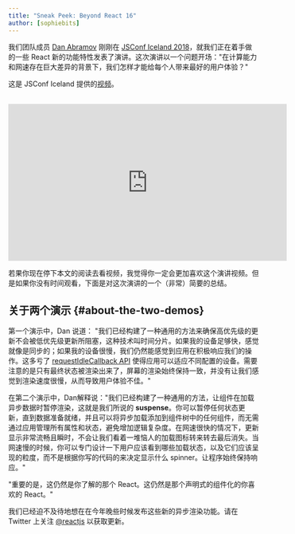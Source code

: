 ```yaml
---
title: "Sneak Peek: Beyond React 16"
author: [sophiebits]
---
```


我们团队成员 [Dan Abramov](https://twitter.com/dan_abramov) 刚刚在 [JSConf Iceland 2018](https://2018.jsconf.is/)，就我们正在着手做的一些 React 新的功能特性发表了演讲。这次演讲以一个问题开场："在计算能力和网速存在巨大差异的背景下，我们怎样才能给每个人带来最好的用户体验？"

这是 JSConf Iceland 提供的[视频](https://www.youtube.com/watch?v=v6iR3Zk4oDY)。

<br>

<iframe width="560" height="315" src="https://www.youtube-nocookie.com/embed/nLF0n9SACd4?rel=0" frameborder="0" allow="autoplay; encrypted-media" allowfullscreen></iframe>

若果你现在停下本文的阅读去看视频，我觉得你一定会更加喜欢这个演讲视频。但是如果你没有时间观看，下面是对这次演讲的一个（非常）简要的总结。

## 关于两个演示 {#about-the-two-demos}

第一个演示中，Dan 说道： "我们已经构建了一种通用的方法来确保高优先级的更新不会被低优先级更新所阻塞，这种技术叫时间分片。如果我的设备足够快，感觉就像是同步的；如果我的设备很慢，我们仍然能感觉到应用在积极响应我们的操作。这多亏了 [requestIdleCallback API](https://developers.google.com/web/updates/2015/08/using-requestidlecallback) 使得应用可以适应不同配置的设备。需要注意的是只有最终状态被渲染出来了，屏幕的渲染始终保持一致，并没有让我们感觉到渲染速度很慢，从而导致用户体验不佳。"

在第二个演示中，Dan解释说："我们已经构建了一种通用的方法，让组件在加载异步数据时暂停渲染，这就是我们所说的 **suspense**。你可以暂停任何状态更新，直到数据准备就绪，并且可以将异步加载添加到组件树中的任何组件，而无需通过应用管理所有属性和状态，避免增加逻辑复杂度。在网速很快的情况下，更新显示非常流畅且瞬时，不会让我们看着一堆恼人的加载图标转来转去最后消失。当网速慢的时候，你可以专门设计一下用户应该看到哪些加载状态，以及它们应该呈现的粒度，而不是根据你写的代码的来决定显示什么 spinner。让程序始终保持响应。"

"重要的是，这仍然是你了解的那个 React。这仍然是那个声明式的组件化的你喜欢的 React。"

我们已经迫不及待地想在在今年晚些时候发布这些新的异步渲染功能。请在 Twitter 上关注 [@reactjs](https://twitter.com/reactjs) 以获取更新。
